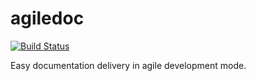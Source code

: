 # agiledoc

[![Build Status](https://travis-ci.org/ludovic-bouguerra/agiledoc.svg?branch=master)](https://travis-ci.org/ludovic-bouguerra/agiledoc)

Easy documentation delivery in agile development mode.
